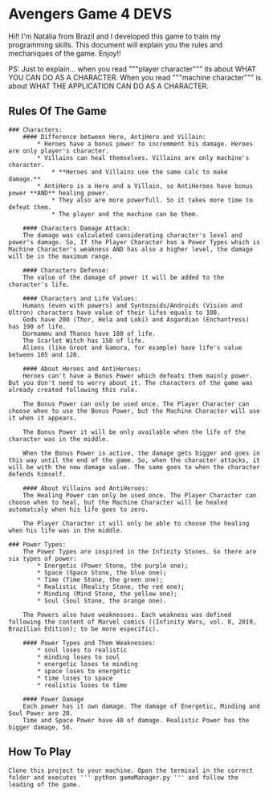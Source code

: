 # Avengers Game 4 DEVS

Hi!! I'm Natália from Brazil and I developed this game to train my programming skills. This document will explain you the rules and mechaniques of the game. Enjoy!!

PS: Just to explain... when you read """player character""" its about WHAT YOU CAN DO AS A CHARACTER. When you read """machine character""" is about WHAT THE APPLICATION CAN DO AS A CHARACTER.

## Rules Of The Game
    ### Characters:
        #### Difference between Hero, AntiHero and Villain:
            * Heroes have a bonus power to incremment his damage. Heroes are only player's character.
            * Villains can heal themselves. Villains are only machine's character.
                * **Heroes and Villains use the same calc to make damage.**
            * AntiHero is a Hero and a Villain, so AntiHeroes have bonus power **AND** healing power.
                * They also are more powerfull. So it takes more time to defeat them.
                * The player and the machine can be them.

        #### Characters Damage Attack:
        The damage was calculated considerating character's level and power's damage. So, If the Player Character has a Power Types which is Machine Character's weakness AND has also a higher level, the damage will be in the maximum range.

        #### Characters Defense:
        The value of the damage of power it will be added to the character's life.

        #### Characters and Life Values:
        Humans (even with powers) and Syntozoids/Androids (Vision and Ultron) characters have value of their lifes equals to 100.
        Gods have 200 (Thor, Hela and Loki) and Asgardian (Enchantress) has 190 of life.
        Dormammu and Thanos have 180 of life.
        The Scarlet Witch has 150 of life.
        Aliens (like Groot and Gamora, for example) have life's value between 105 and 120.
        
        #### About Heroes and AntiHeroes:
        Heroes can't have a Bonus Power which defeats them mainly power. But you don't need to worry about it. The characters of the game was already created following this rule.

        The Bonus Power can only be used once. The Player Character can choose when to use the Bonus Power, but the Machine Character will use it when it appears.

        The Bonus Power it will be only available when the life of the character was in the middle.

        When the Bonus Power is active, the damage gets bigger and goes in this way until the end of the game. So, when the character attacks, it will be with the new damage value. The same goes to when the character defends himself.

        #### About Villains and AntiHeroes:
        The Healing Power can only be used once. The Player Character can choose when to heal, but the Machine Character will be healed automatcaly when his life goes to zero.

        The Player Character it will only be able to choose the healing when his life was in the middle.
    
    ### Power Types:
        The Power Types are inspired in the Infinity Stones. So there are six types of power:
            * Energetic (Power Stone, the purple one);
            * Space (Space Stone, the blue one);
            * Time (Time Stone, the green one);
            * Realistic (Reality Stone, the red one);
            * Minding (Mind Stone, the yellow one);
            * Soul (Soul Stone, the orange one).
        
        The Powers also have weaknesses. Each weakness was defined following the content of Marvel comics ((Infinity Wars, vol. 8, 2019, Brazilian Edition); to be more especific).

        #### Power Types and Them Weaknesses:
            * soul loses to realistic
            * minding loses to soul
            * energetic loses to minding
            * space loses to energetic
            * time loses to space
            * realistic loses to time

        #### Power Damage
        Each power has it own damage. The damage of Energetic, Minding and Soul Power are 20.
        Time and Space Power have 40 of damage. Realistic Power has the bigger damage, 50.
        

## How To Play
    Clone this project to your machine. Open the terminal in the correct folder and executes ''' python gameManager.py ''' and follow the leading of the game.